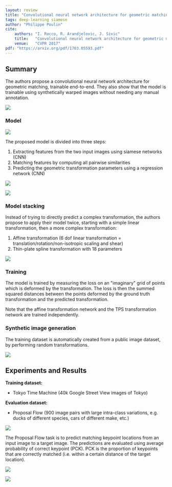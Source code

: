 ```yaml
---
layout: review
title: "Convolutional neural network architecture for geometric matching"
tags: deep-learning siamese
author: "Philippe Poulin"
cite:
    authors: "I. Rocco, R. Arandjelovic, J. Sivic"
    title:   "Convolutional neural network architecture for geometric matching"
    venue:   "CVPR 2017"
pdf: "https://arxiv.org/pdf/1703.05593.pdf"
---
```


## Summary

The authors propose a convolutional neural network architecture for geometric matching, trainable end-to-end. They also show that the model is trainable using synthetically warped images without needing any manual annotation.

![](/deep-learning/images/conv-geometric-matching/figure1.png)


### Model

![](/deep-learning/images/conv-geometric-matching/figure2.png)

The proposed model is divided into three steps:
1. Extracting features from the two input images using siamese networks (CNN)
2. Matching features by computing all pairwise similarities
3. Predicting the geometric transformation parameters using a regression network (CNN)

![](/deep-learning/images/conv-geometric-matching/figure3.png)

![](/deep-learning/images/conv-geometric-matching/equation1.png)


### Model stacking

Instead of trying to directly predict a complex transformation, the authors propose to apply their model twice, starting with a simple linear transformation, then a more complex transformation:

1. Affine transformation (6 dof linear transformation = translation/rotation/non-isotropic scaling and shear)
2. Thin-plate spline transformation with 18 parameters

![](/deep-learning/images/conv-geometric-matching/figure5.png)


### Training

The model is trained by measuring the loss on an "imaginary" grid of points which is deformed by the transformation. The loss is then the summed squared distances between the points deformed by the ground truth transformation and the predicted transformation.

Note that the affine transformation network and the TPS transformation network are trained independently.


### Synthetic image generation

The training dataset is automatically created from a public image dataset, by performing random transformations.

![](/deep-learning/images/conv-geometric-matching/figure6.png)


## Experiments and Results

**Training dataset:** 
- Tokyo Time Machine (40k Google Street View images of Tokyo)

**Evaluation dataset:** 
- Proposal Flow (900 image pairs with large intra-class variations, e.g. ducks of different species, cars of different make, etc.)

![](/deep-learning/images/conv-geometric-matching/figure9.png)

The Proposal Flow task is to predict matching keypoint locations from an input image to a target image. The predictions are evaluated using average probability of correct keypoint (PCK). PCK is the proportion of keypoints that are correctly matched (i.e. within a certain distance of the target location).

![](/deep-learning/images/conv-geometric-matching/table1.png)

![](/deep-learning/images/conv-geometric-matching/figure8.png)
